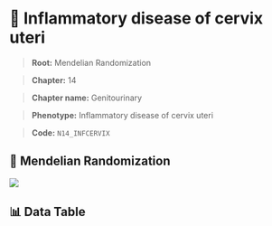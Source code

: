 # 🧪 Inflammatory disease of cervix uteri

> **Root:** Mendelian Randomization

> **Chapter:** 14  

> **Chapter name:** Genitourinary

> **Phenotype:** Inflammatory disease of cervix uteri  

> **Code:** `N14_INFCERVIX`

## 🧬 Mendelian Randomization  

<img src="/MR/Figures/Forward/N14_INFCERVIX.png"/>

## 📊 Data Table

<CsvTableMRF src="/MR/Data/Forward/N14_INFCERVIX.csv"/>
